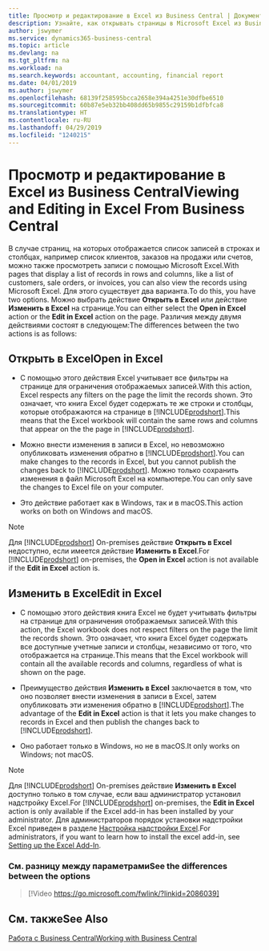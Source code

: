 ```yaml
---
title: Просмотр и редактирование в Excel из Business Central | Документы Microsoft
description: Узнайте, как открывать страницы в Microsoft Excel из Business Central для более тщательного анализа данных.
author: jswymer
ms.service: dynamics365-business-central
ms.topic: article
ms.devlang: na
ms.tgt_pltfrm: na
ms.workload: na
ms.search.keywords: accountant, accounting, financial report
ms.date: 04/01/2019
ms.author: jswymer
ms.openlocfilehash: 68139f258595bcca2658e394a4251e30dfbe6510
ms.sourcegitcommit: 60b87e5eb32bb408dd65b9855c29159b1dfbfca8
ms.translationtype: HT
ms.contentlocale: ru-RU
ms.lasthandoff: 04/29/2019
ms.locfileid: "1240215"
---
```

# <a name="viewing-and-editing-in-excel-from-business-central"></a><span data-ttu-id="75140-103">Просмотр и редактирование в Excel из Business Central</span><span class="sxs-lookup"><span data-stu-id="75140-103">Viewing and Editing in Excel From Business Central</span></span> 

<span data-ttu-id="75140-104">В случае страниц, на которых отображается список записей в строках и столбцах, например список клиентов, заказов на продажи или счетов, можно также просмотреть записи с помощью Microsoft Excel.</span><span class="sxs-lookup"><span data-stu-id="75140-104">With pages that display a list of records in rows and columns, like a list of customers, sale orders, or invoices, you can also view the records using Microsoft Excel.</span></span> <span data-ttu-id="75140-105">Для этого существует два варианта.</span><span class="sxs-lookup"><span data-stu-id="75140-105">To do this, you have two options.</span></span> <span data-ttu-id="75140-106">Можно выбрать действие **Открыть в Excel** или действие **Изменить в Excel** на странице.</span><span class="sxs-lookup"><span data-stu-id="75140-106">You can either select the **Open in Excel** action or the **Edit in Excel** action on the page.</span></span> <span data-ttu-id="75140-107">Различия между двумя действиями состоят в следующем:</span><span class="sxs-lookup"><span data-stu-id="75140-107">The differences between the two actions is as follows:</span></span>  

## <a name="open-in-excel"></a><span data-ttu-id="75140-108">Открыть в Excel</span><span class="sxs-lookup"><span data-stu-id="75140-108">Open in Excel</span></span>

-    <span data-ttu-id="75140-109">С помощью этого действия Excel учитывает все фильтры на странице для ограничения отображаемых записей.</span><span class="sxs-lookup"><span data-stu-id="75140-109">With this action, Excel respects any filters on the page the limit the records shown.</span></span> <span data-ttu-id="75140-110">Это означает, что книга Excel будет содержать те же строки и столбцы, которые отображаются на странице в [!INCLUDE[prodshort](includes/prodshort.md)].</span><span class="sxs-lookup"><span data-stu-id="75140-110">This means that the Excel workbook will contain the same rows and columns that appear on the the page in [!INCLUDE[prodshort](includes/prodshort.md)].</span></span>

-    <span data-ttu-id="75140-111">Можно внести изменения в записи в Excel, но невозможно опубликовать изменения обратно в [!INCLUDE[prodshort](includes/prodshort.md)].</span><span class="sxs-lookup"><span data-stu-id="75140-111">You can make changes to the records in Excel, but you cannot publish the changes back to [!INCLUDE[prodshort](includes/prodshort.md)].</span></span> <span data-ttu-id="75140-112">Можно только сохранить изменения в файл Microsoft Excel на компьютере.</span><span class="sxs-lookup"><span data-stu-id="75140-112">You can only save the changes to Excel file on your computer.</span></span> 

-    <span data-ttu-id="75140-113">Это действие работает как в Windows, так и в macOS.</span><span class="sxs-lookup"><span data-stu-id="75140-113">This action works on both on Windows and macOS.</span></span> 

>[!NOTE]
><span data-ttu-id="75140-114">Для [!INCLUDE[prodshort](includes/prodshort.md)] On-premises действие **Открыть в Excel** недоступно, если имеется действие **Изменить в Excel**.</span><span class="sxs-lookup"><span data-stu-id="75140-114">For [!INCLUDE[prodshort](includes/prodshort.md)] on-premises, the **Open in Excel** action is not available if the **Edit in Excel** action is.</span></span>

## <a name="edit-in-excel"></a><span data-ttu-id="75140-115">Изменить в Excel</span><span class="sxs-lookup"><span data-stu-id="75140-115">Edit in Excel</span></span>

-    <span data-ttu-id="75140-116">С помощью этого действия книга Excel не будет учитывать фильтры на странице для ограничения отображаемых записей.</span><span class="sxs-lookup"><span data-stu-id="75140-116">With this action, the Excel workbook does not respect filters on the page the limit the records shown.</span></span> <span data-ttu-id="75140-117">Это означает, что книга Excel будет содержать все доступные учетные записи и столбцы, независимо от того, что отображается на странице.</span><span class="sxs-lookup"><span data-stu-id="75140-117">This means that the Excel workbook will contain all the available records and columns, regardless of what is shown on the page.</span></span> 

-    <span data-ttu-id="75140-118">Преимущество действия **Изменить в Excel** заключается в том, что оно позволяет внести изменения в записи в Excel, затем опубликовать эти изменения обратно в [!INCLUDE[prodshort](includes/prodshort.md)].</span><span class="sxs-lookup"><span data-stu-id="75140-118">The advantage of the **Edit in Excel** action is that it lets you make changes to records in Excel and then publish the changes back to [!INCLUDE[prodshort](includes/prodshort.md)].</span></span>

-    <span data-ttu-id="75140-119">Оно работает только в Windows, но не в macOS.</span><span class="sxs-lookup"><span data-stu-id="75140-119">It only works on Windows; not macOS.</span></span>

>[!NOTE]
><span data-ttu-id="75140-120">Для [!INCLUDE[prodshort](includes/prodshort.md)] On-premises действие **Изменить в Excel** доступно только в том случае, если ваш администратор установил надстройку Excel.</span><span class="sxs-lookup"><span data-stu-id="75140-120">For [!INCLUDE[prodshort](includes/prodshort.md)] on-premises, the **Edit in Excel** action is only available if the Excel add-in has been installed by your administrator.</span></span> <span data-ttu-id="75140-121">Для администраторов порядок установки надстройки Excel приведен в разделе [Настройка надстройки Excel](https://docs.microsoft.com/en-us/dynamics365/business-central/dev-itpro/administration/configuring-excel-addin).</span><span class="sxs-lookup"><span data-stu-id="75140-121">For administrators, if you want to learn how to install the excel add-in, see [Setting up the Excel Add-In](https://docs.microsoft.com/en-us/dynamics365/business-central/dev-itpro/administration/configuring-excel-addin).</span></span>

### <a name="see-the-differences-between-the-options"></a><span data-ttu-id="75140-122">См. разницу между параметрами</span><span class="sxs-lookup"><span data-stu-id="75140-122">See the differences between the options</span></span> 
> [!Video https://go.microsoft.com/fwlink/?linkid=2086039]

## <a name="see-also"></a><span data-ttu-id="75140-123">См. также</span><span class="sxs-lookup"><span data-stu-id="75140-123">See Also</span></span>
[<span data-ttu-id="75140-124">Работа с Business Central</span><span class="sxs-lookup"><span data-stu-id="75140-124">Working with Business Central</span></span>](ui-work-product.md)  
